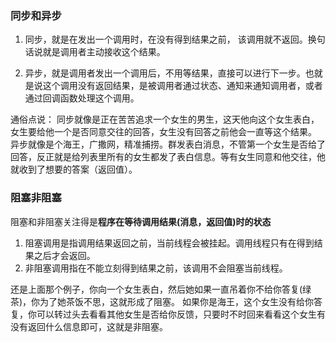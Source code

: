 ### 同步和异步
1. 同步，就是在发出一个调用时，在没有得到结果之前， 该调用就不返回。换句话说就是调用者主动接收这个结果。

2. 异步，就是调用者发出一个调用后，不用等结果，直接可以进行下一步。也就是说这个调用没有返回结果，是被调用者通过状态、通知来通知调用者，或者通过回调函数处理这个调用。

通俗点说：
同步就像是正在苦苦追求一个女生的男生，这天他向这个女生表白，女生要给他一个是否同意交往的回答，女生没有回答之前他会一直等这个结果。
异步就像是个海王，广撒网，精准捕捞。群发表白消息，不管第一个女生是否给了回答，反正就是给列表里所有的女生都发了表白信息。等有女生同意和他交往，他就收到了想要的答案（返回值）。

### 阻塞非阻塞
阻塞和非阻塞关注得是**程序在等待调用结果(消息，返回值)时的状态**
1. 阻塞调用是指调用结果返回之前，当前线程会被挂起。调用线程只有在得到结果之后才会返回。
2. 非阻塞调用指在不能立刻得到结果之前，该调用不会阻塞当前线程。

还是上面那个例子，你向一个女生表白，然后她如果一直吊着你不给你答复(绿茶)，你为了她茶饭不思，这就形成了阻塞。
如果你是海王，这个女生没有给你答复，你可以转过头去看看其他女生是否给你反馈，只要时不时回来看看这个女生有没有返回什么信息即可，这就是非阻塞。

